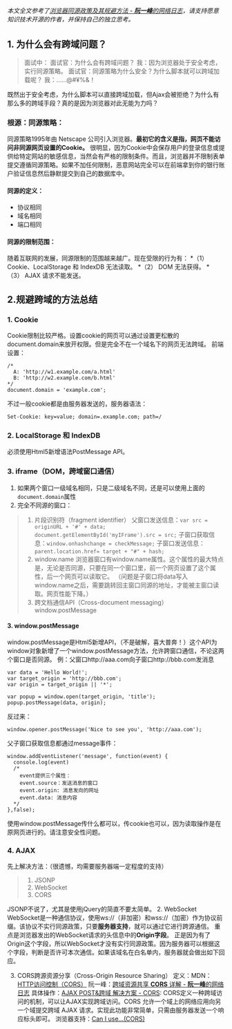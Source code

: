 ###### *本文全文参考了[浏览器同源政策及其规避方法 - **阮一峰**的网络日志](http://www.ruanyifeng.com/blog/2016/04/same-origin-policy.html)，请支持愿意知识技术开源的作者，并保持自己的独立思考。*

## 1. 为什么会有跨域问题？
> 面试中：
> 面试官：为什么会有跨域问题？
> 我：因为浏览器处于安全考虑，实行同源策略。
> 面试官：同源策略为什么安全？为什么脚本就可以跨域加载呢？
> 我：……@#¥%&！

既然出于安全考虑，为什么脚本可以直接跨域加载，但Ajax会被拒绝？为什么有那么多的跨域手段？真的是因为浏览器对此无能为力吗？

### 根源：同源策略：
同源策略1995年由 Netscape 公司引入浏览器。**最初它的含义是指，网页不能访问非同源网页设置的Cookie。**
很明显，因为Cookie中会保存用户的登录信息或提供给特定网站的敏感信息，当然会有严格的限制条件。而且，浏览器并不限制表单提交遵循同源策略。如果不加任何限制，恶意网站完全可以在前端拿到你的银行账户验证信息然后静默提交到自己的数据库中。

#### 同源的定义：
* 协议相同
* 域名相同
* 端口相同

#### 同源的限制范围：
随着互联网的发展，同源限制的范围越来越广。现在受限的行为有：
*（1） Cookie、LocalStorage 和 IndexDB 无法读取。
*（2） DOM 无法获得。
*（3） AJAX 请求不能发送。

## 2.规避跨域的方法总结
### 1. Cookie
Cookie限制比较严格。设置cookie的网页可以通过设置更松散的document.domain来放开权限。但是完全不在一个域名下的网页无法跨域。
前端设置：
```
/*
  A: 'http://w1.example.com/a.html'
  B: 'http://w2.example.com/b.html'
*/
document.domain = 'example.com';
```
不过一般cookie都是由服务器发送的，服务器语法：
```
Set-Cookie: key=value; domain=.example.com; path=/
```

### 2. LocalStorage 和 IndexDB
必须使用Html5新增语法PostMessage API。

### 3. iframe（DOM，跨域窗口通信）
1. 如果两个窗口一级域名相同，只是二级域名不同，还是可以使用上面的`document.domain`属性
2. 完全不同源的窗口：
> 1. 片段识别符（fragment identifier）
父窗口发送信息：`var src = originURL + '#' + data;
document.getElementById('myIFrame').src = src;`
子窗口获取信息：`window.onhashchange = checkMessage;`
子窗口发送信息：`parent.location.href= target + "#" + hash;`
> 2. window.name 
浏览器窗口有window.name属性。这个属性的最大特点是，无论是否同源，只要在同一个窗口里，前一个网页设置了这个属性，后一个网页可以读取它。
（问题是子窗口将data写入window.name之后，需要跳转回主窗口同源的地址，才能被主窗口读取。网页性能下降。）
> 3. 跨文档通信API（Cross-document messaging）window.postMessage

#### 3. window.postMessage
window.postMessage是Html5新增API，（不是破解，喜大普奔！）这个API为window对象新增了一个window.postMessage方法，允许跨窗口通信，不论这两个窗口是否同源。
例：父窗口http://aaa.com向子窗口http://bbb.com发消息
```
var data = 'Hello World!';
var target_origin = 'http://bbb.com';
var origin = target_origin || '*';

var popup = window.open(target_origin, 'title');
popup.postMessage(data, origin);
```
反过来：
```
window.opener.postMessage('Nice to see you', 'http://aaa.com');
```
父子窗口获取信息都通过message事件：
```
window.addEventListener('message', function(event) {
  console.log(event)
  /*
    event提供三个属性：
    event.source：发送消息的窗口
    event.origin: 消息发向的网址
    event.data: 消息内容
  */
},false);
```
使用window.postMessage传什么都可以，传cookie也可以，因为读取操作是在原网页进行的。请注意安全性问题。

### 4. AJAX
先上解决方法：（很遗憾，均需要服务器端一定程度的支持）
> 1. JSONP
> 2. WebSocket
> 3. CORS

JSONP不说了，尤其是使用jQuery的简直不要太简单。
2. WebSocket
WebSocket是一种通信协议，使用ws://（非加密）和wss://（加密）作为协议前缀。该协议不实行同源政策，只要**服务器支持**，就可以通过它进行跨源通信。
重点是浏览器发出的WebSocket请求的头信息中的**Origin字段**。
正是因为有了Origin这个字段，所以WebSocket才没有实行同源政策。因为服务器可以根据这个字段，判断是否许可本次通信。如果该域名在白名单内，服务器就会做出如下回应。

3. CORS跨源资源分享（Cross-Origin Resource Sharing）
定义：MDN：[HTTP访问控制（CORS）](https://developer.mozilla.org/zh-CN/docs/Web/HTTP/Access_control_CORS)
阮一峰：[跨域资源共享 **CORS** 详解 - **阮一峰**的网络日志](http://www.ruanyifeng.com/blog/2016/04/cors.html)
具体操作：[AJAX POST&跨域 解决方案 - CORS](https://www.cnblogs.com/Darren_code/p/cors.html): CORS定义一种跨域访问的机制，可以让AJAX实现跨域访问。CORS 允许一个域上的网络应用向另一个域提交跨域 AJAX 请求。实现此功能非常简单，只需由服务器发送一个响应标头即可。
浏览器支持：[Can I use...(CORS)](https://caniuse.com/#search=CORS)
